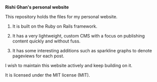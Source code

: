 **Rishi Ghan's personal website**

This repository holds the files for my personal website.

1. It is built on the Ruby on Rails framework.

2. It has a very lightweight, custom CMS with a focus on publishing
content quickly and without fuss.

3. It has some interesting additions such as sparkline graphs to denote pageviews for each post.

I wish to maintain this website actively and keep building on it.

It is licensed under the MIT license (MIT).
